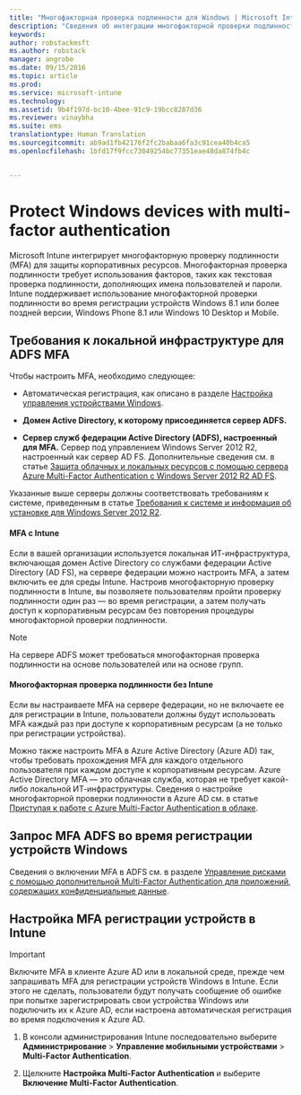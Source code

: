 ```yaml
---
title: "Многофакторная проверка подлинности для Windows | Microsoft Intune"
description: "Сведения об интеграции многофакторной проверки подлинности (MFA) в Intune для защиты корпоративных ресурсов."
keywords: 
author: robstackmsft
ms.author: robstack
manager: angrobe
ms.date: 09/15/2016
ms.topic: article
ms.prod: 
ms.service: microsoft-intune
ms.technology: 
ms.assetid: 9b4f197d-bc10-4bee-91c9-19bcc8287d36
ms.reviewer: vinaybha
ms.suite: ems
translationtype: Human Translation
ms.sourcegitcommit: ab9ad1fb42176f2fc2babaa6fa3c91cea40b4ca5
ms.openlocfilehash: 1bfd17f9fcc73049254bc77351eae48da874fb4c


---
```


# <a name="protect-windows-devices-with-multifactor-authentication"></a>Protect Windows devices with multi-factor authentication
Microsoft Intune интегрирует многофакторную проверку подлинности (MFA) для защиты корпоративных ресурсов. Многофакторная проверка подлинности требует использования факторов, таких как текстовая проверка подлинности, дополняющих имена пользователей и пароли. Intune поддерживает использование многофакторной проверки подлинности во время регистрации устройств Windows 8.1 или более поздней версии, Windows Phone 8.1 или Windows 10 Desktop и Mobile.

## <a name="onpremises-infrastructure-requirements-for-adfs-mfa"></a>Требования к локальной инфраструктуре для ADFS MFA
Чтобы настроить MFA, необходимо следующее:

-   Автоматическая регистрация, как описано в разделе [Настройка управления устройствами Windows](set-up-windows-device-management-with-microsoft-intune.md).
-   **Домен Active Directory, к которому присоединяется сервер ADFS.**

-   **Сервер служб федерации Active Directory (ADFS), настроенный для MFA.** Сервер под управлением Windows Server 2012 R2, настроенный как сервер AD FS. Дополнительные сведения см. в статье [Защита облачных и локальных ресурсов с помощью сервера Azure Multi-Factor Authentication с Windows Server 2012 R2 AD FS](https://azure.microsoft.com/en-us/documentation/articles/multi-factor-authentication-get-started-adfs-w2k12/).

Указанные выше серверы должны соответствовать требованиям к системе, приведенным в статье [Требования к системе и информация об установке для Windows Server 2012 R2](http://technet.microsoft.com/library/dn303418.aspx).

 


#### <a name="mfa-with-intune"></a>MFA с Intune
Если в вашей организации используется локальная ИТ-инфраструктура, включающая домен Active Directory со службами федерации Active Directory (AD FS), на сервере федерации можно настроить MFA, а затем включить ее для среды Intune. Настроив многофакторную проверку подлинности в Intune, вы позволяете пользователям пройти проверку подлинности один раз — во время регистрации, а затем получать доступ к корпоративным ресурсам без повторения процедуры многофакторной проверки подлинности.

>[!NOTE]
>На сервере ADFS может требоваться многофакторная проверка подлинности на основе пользователей или на основе групп.  

#### <a name="mfa-without-intune"></a>Многофакторная проверка подлинности без Intune
Если вы настраиваете MFA на сервере федерации, но не включаете ее для регистрации в Intune, пользователи должны будут использовать MFA каждый раз при доступе к корпоративным ресурсам (а не только при регистрации устройства).

Можно также настроить MFA в Azure Active Directory (Azure AD) так, чтобы требовать прохождения MFA для каждого отдельного пользователя при каждом доступе к корпоративным ресурсам. Azure Active Directory MFA — это облачная служба, которая не требует какой-либо локальной ИТ-инфраструктуры. Сведения о настройке многофакторной проверки подлинности в Azure AD см. в статье [Приступая к работе с Azure Multi-Factor Authentication в облаке](https://azure.microsoft.com/en-us/documentation/articles/multi-factor-authentication-get-started-cloud/).

## <a name="requiring-adfs-mfa-during-enrollment-of-windows-devices"></a>Запрос MFA ADFS во время регистрации устройств Windows
Сведения о включении MFA в ADFS см. в разделе [Управление рисками с помощью дополнительной Multi-Factor Authentication для приложений, содержащих конфиденциальные данные](http://technet.microsoft.com/library/dn280949.aspx).

## <a name="set-up-device-enrollment-mfa-in-intune"></a>Настройка MFA регистрации устройств в Intune
>[!Important]  
>Включите MFA в клиенте Azure AD или в локальной среде, прежде чем запрашивать MFA для регистрации устройств Windows в Intune. Если этого не сделать, пользователи будут получать сообщение об ошибке при попытке зарегистрировать свои устройства Windows или подключить их к Azure AD, если настроена автоматическая регистрация во время подключения к Azure AD.

1.  В консоли администрирования Intune последовательно выберите **Администрирование** &gt; **Управление мобильными устройствами** &gt; **Multi-Factor Authentication**.

2.  Щелкните **Настройка Multi-Factor Authentication** и выберите **Включение Multi-Factor Authentication**.



<!--HONumber=Nov16_HO1-->


